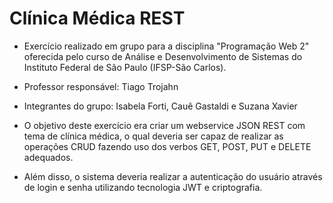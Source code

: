 # Clínica Médica REST

- Exercício realizado em grupo para a disciplina "Programação Web 2" oferecida pelo curso de Análise e Desenvolvimento de Sistemas do Instituto Federal de São Paulo (IFSP-São Carlos).

- Professor responsável: Tiago Trojahn

- Integrantes do grupo: Isabela Forti, Cauê Gastaldi e Suzana Xavier

- O objetivo deste exercício era criar um webservice JSON REST com tema de clínica médica, o qual deveria ser capaz de realizar as operações CRUD fazendo uso dos verbos GET, POST, PUT e DELETE adequados.

- Além disso, o sistema deveria realizar a autenticação do usuário através de login e senha utilizando tecnologia JWT e criptografia.
